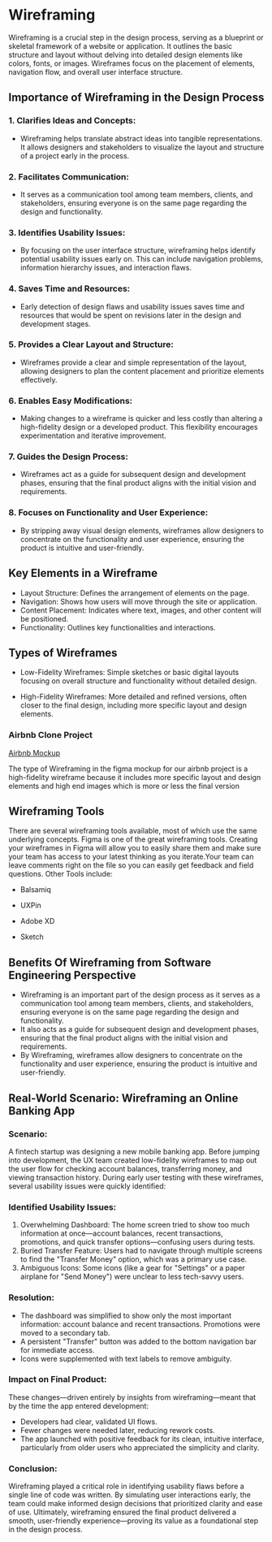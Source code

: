 # Wireframing

Wireframing is a crucial step in the design process, serving as a blueprint or skeletal framework of a website or application. It outlines the basic structure and layout without delving into detailed design elements like colors, fonts, or images. Wireframes focus on the placement of elements, navigation flow, and overall user interface structure.

## Importance of Wireframing in the Design Process
### 1. Clarifies Ideas and Concepts:
- Wireframing helps translate abstract ideas into tangible representations. It allows designers and stakeholders to visualize the layout and structure of a project early in the process.

### 2. Facilitates Communication:
- It serves as a communication tool among team members, clients, and stakeholders, ensuring everyone is on the same page regarding the design and functionality.

### 3. Identifies Usability Issues:
- By focusing on the user interface structure, wireframing helps identify potential usability issues early on. This can include navigation problems, information hierarchy issues, and interaction flaws.

### 4. Saves Time and Resources:
- Early detection of design flaws and usability issues saves time and resources that would be spent on revisions later in the design and development stages.

### 5. Provides a Clear Layout and Structure:
- Wireframes provide a clear and simple representation of the layout, allowing designers to plan the content placement and prioritize elements effectively.

### 6. Enables Easy Modifications:
- Making changes to a wireframe is quicker and less costly than altering a high-fidelity design or a developed product. This flexibility encourages experimentation and iterative improvement.

### 7. Guides the Design Process:
- Wireframes act as a guide for subsequent design and development phases, ensuring that the final product aligns with the initial vision and requirements.

### 8. Focuses on Functionality and User Experience:
- By stripping away visual design elements, wireframes allow designers to concentrate on the functionality and user experience, ensuring the product is intuitive and user-friendly.


## Key Elements in a Wireframe
- Layout Structure: Defines the arrangement of elements on the page.
- Navigation: Shows how users will move through the site or application.
- Content Placement: Indicates where text, images, and other content will be positioned.
- Functionality: Outlines key functionalities and interactions.

 ## Types of Wireframes
- Low-Fidelity Wireframes: Simple sketches or basic digital layouts focusing on overall structure and functionality without detailed design.
  
- High-Fidelity Wireframes: More detailed and refined versions, often closer to the final design, including more specific layout and design elements.

### Airbnb Clone Project
[Airbnb Mockup](https://www.figma.com/design/E2BRqdPcKkrnX6hLGPto8Z/Project-Airbnb?node-id=1-2&p=f&t=eP4jiQLHvCKKkUHV-0)

The type of Wireframing in the figma mockup for our airbnb project is a high-fidelity wireframe because it includes more specific layout and design elements and high end images which is more or less the final version


## Wireframing Tools
There are several wireframing tools available, most of which use the same underlying concepts. Figma is one of the great wireframing tools.
Creating your wireframes in Figma will allow you to easily share them and make sure your team has access to your latest thinking as you iterate.Your team can leave comments right on the file so you can easily get feedback and field questions. Other Tools include:
- Balsamiq

- UXPin
 
- Adobe XD

- Sketch


## Benefits Of Wireframing from Software Engineering Perspective
- Wireframing is an important part of the design process as it serves as a communication tool among team members, clients, and stakeholders, ensuring everyone is on the same page regarding the design and functionality.
- It also acts as a guide for subsequent design and development phases, ensuring that the final product aligns with the initial vision and requirements.
- By Wireframing, wireframes allow designers to concentrate on the functionality and user experience, ensuring the product is intuitive and user-friendly.

## Real-World Scenario: Wireframing an Online Banking App

### Scenario:

A fintech startup was designing a new mobile banking app. Before jumping into development, the UX team created low-fidelity wireframes to map out the user flow for checking account balances, transferring money, and viewing transaction history. During early user testing with these wireframes, several usability issues were quickly identified:

### Identified Usability Issues:

1. Overwhelming Dashboard: The home screen tried to show too much information at once—account balances, recent transactions, promotions, and quick transfer options—confusing users during tests.
2. Buried Transfer Feature: Users had to navigate through multiple screens to find the "Transfer Money" option, which was a primary use case.
3. Ambiguous Icons: Some icons (like a gear for "Settings" or a paper airplane for "Send Money") were unclear to less tech-savvy users.

### Resolution:
* The dashboard was simplified to show only the most important information: account balance and recent transactions. Promotions were moved to a secondary tab.
* A persistent "Transfer" button was added to the bottom navigation bar for immediate access.
* Icons were supplemented with text labels to remove ambiguity.

### Impact on Final Product:

These changes—driven entirely by insights from wireframing—meant that by the time the app entered development:
* Developers had clear, validated UI flows.
* Fewer changes were needed later, reducing rework costs.
* The app launched with positive feedback for its clean, intuitive interface, particularly from older users who appreciated the simplicity and clarity.

### Conclusion:
Wireframing played a critical role in identifying usability flaws before a single line of code was written. By simulating user interactions early, the team could make informed design decisions that prioritized clarity and ease of use. Ultimately, wireframing ensured the final product delivered a smooth, user-friendly experience—proving its value as a foundational step in the design process.
